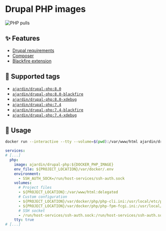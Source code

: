 Drupal PHP images
==================
![PHP pulls](https://img.shields.io/docker/pulls/ajardin/drupal-php?style=for-the-badge)

✨ Features
-----------
* [Drupal requirements][1]
* [Composer][2]
* [Blackfire extension][3]

🐳 Supported tags
-----------------
* [`ajardin/drupal-php:8.0`](/drupal/php/8.0/Dockerfile)
* [`ajardin/drupal-php:8.0-blackfire`](/drupal/php/8.0/blackfire/Dockerfile)
* [`ajardin/drupal-php:8.0-xdebug`](/drupal/php/8.0/xdebug/Dockerfile)
* [`ajardin/drupal-php:7.4`](/drupal/php/7.4/Dockerfile)
* [`ajardin/drupal-php:7.4-blackfire`](/drupal/php/7.4/blackfire/Dockerfile)
* [`ajardin/drupal-php:7.4-xdebug`](/drupal/php/7.4/xdebug/Dockerfile)

🚀 Usage
--------
```bash
docker run --interactive --tty --volume=$(pwd):/var/www/html ajardin/drupal-php:7.4 sh
```

```yaml
services:
# [...]
  php:
    image: ajardin/drupal-php:${DOCKER_PHP_IMAGE}
    env_file: ${PROJECT_LOCATION}/var/docker/.env
    environment:
      - SSH_AUTH_SOCK=/run/host-services/ssh-auth.sock
    volumes:
      # Project files
      - ${PROJECT_LOCATION}:/var/www/html:delegated
      # Custom configuration
      - ${PROJECT_LOCATION}/var/docker/php/php-cli.ini:/usr/local/etc/php/php-cli.ini:ro
      - ${PROJECT_LOCATION}/var/docker/php/php-fpm-fcgi.ini:/usr/local/etc/php/php-fpm-fcgi.ini:ro
      # SSH socket
      - /run/host-services/ssh-auth.sock:/run/host-services/ssh-auth.sock
    tty: true
# [...]
```

<!-- Resources -->
[1]: https://www.drupal.org/docs/system-requirements/php-requirements
[2]: https://getcomposer.org/
[3]: https://blackfire.io/docs/introduction
